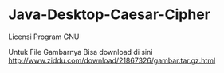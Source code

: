 Java-Desktop-Caesar-Cipher
==========================
Licensi Program
GNU

Untuk File Gambarnya 
Bisa download di sini 
http://www.ziddu.com/download/21867326/gambar.tar.gz.html
